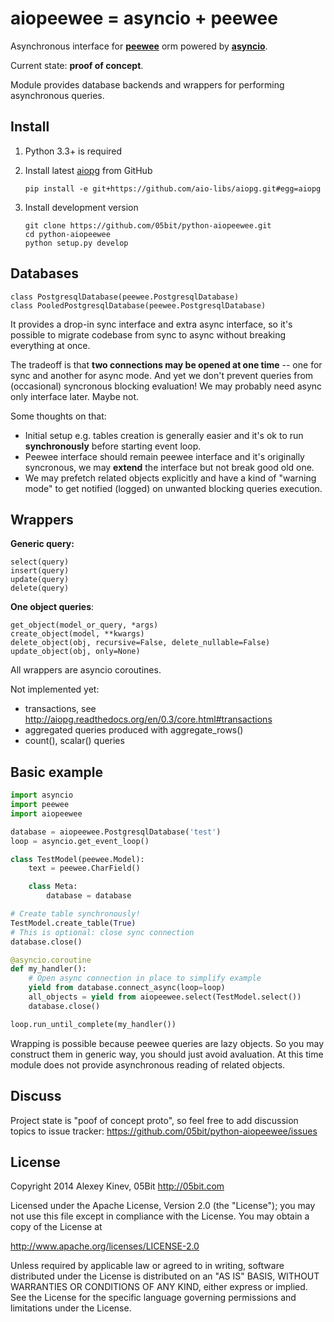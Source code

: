 aiopeewee = asyncio + peewee
============================

Asynchronous interface for **[peewee](https://github.com/coleifer/peewee)**
orm powered by **[asyncio](https://docs.python.org/3/library/asyncio.html)**.

Current state: **proof of concept**.

Module provides database backends and wrappers for performing asynchronous
queries.

Install
-------

1. Python 3.3+ is required

2. Install latest [aiopg](https://github.com/aio-libs/aiopg/) from GitHub
    ```
    pip install -e git+https://github.com/aio-libs/aiopg.git#egg=aiopg
    ```

3. Install development version
    ```
    git clone https://github.com/05bit/python-aiopeewee.git
    cd python-aiopeewee
    python setup.py develop
    ```

Databases
---------

    class PostgresqlDatabase(peewee.PostgresqlDatabase)
    class PooledPostgresqlDatabase(peewee.PostgresqlDatabase)

It provides a drop-in sync interface and extra async interface, so it's
possible to migrate codebase from sync to async without breaking everything
at once.

The tradeoff is that **two connections may be opened at one time** -- one for sync and
another for async mode. And yet we don't prevent queries from (occasional) syncronous
blocking evaluation! We may probably need async only interface later. Maybe not.

Some thoughts on that:

* Initial setup e.g. tables creation is generally easier and it's ok to run **synchronously**
  before starting event loop.
* Peewee interface should remain peewee interface and it's originally syncronous, we may **extend**
  the interface but not break good old one.
* We may prefetch related objects explicitly and have a kind of "warning mode"
  to get notified (logged) on unwanted blocking queries execution.

Wrappers
--------

**Generic query:**

    select(query)
    insert(query)
    update(query)
    delete(query)

**One object queries**:

    get_object(model_or_query, *args)
    create_object(model, **kwargs)
    delete_object(obj, recursive=False, delete_nullable=False)
    update_object(obj, only=None)

All wrappers are asyncio coroutines.

Not implemented yet:

* transactions, see http://aiopg.readthedocs.org/en/0.3/core.html#transactions
* aggregated queries produced with aggregate_rows()
* count(), scalar() queries

Basic example
-------------

```python
import asyncio
import peewee
import aiopeewee

database = aiopeewee.PostgresqlDatabase('test')
loop = asyncio.get_event_loop()

class TestModel(peewee.Model):
    text = peewee.CharField()

    class Meta:
        database = database

# Create table synchronously!
TestModel.create_table(True)
# This is optional: close sync connection
database.close()

@asyncio.coroutine
def my_handler():
    # Open async connection in place to simplify example
    yield from database.connect_async(loop=loop)
    all_objects = yield from aiopeewee.select(TestModel.select())
    database.close()

loop.run_until_complete(my_handler())
```

Wrapping is possible because peewee queries are lazy objects. So you may
construct them in generic way, you should just avoid avaluation. At this time
module does not provide asynchronous reading of related objects.

Discuss
-------

Project state is "poof of concept proto", so feel free to add discussion
topics to issue tracker: https://github.com/05bit/python-aiopeewee/issues

License
-------

Copyright 2014 Alexey Kinev, 05Bit http://05bit.com

Licensed under the Apache License, Version 2.0 (the "License");
you may not use this file except in compliance with the License.
You may obtain a copy of the License at

   http://www.apache.org/licenses/LICENSE-2.0

Unless required by applicable law or agreed to in writing, software
distributed under the License is distributed on an "AS IS" BASIS,
WITHOUT WARRANTIES OR CONDITIONS OF ANY KIND, either express or implied.
See the License for the specific language governing permissions and
limitations under the License.

